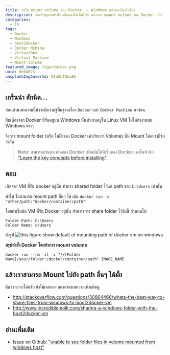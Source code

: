 ```yaml
---
title: ทำไม mount volume ของ Docker บน Windows แล้วมองไม่เห็นไฟล์
description: จะแก้ปัญหาอย่างไร เมื่อมองไม่เห็นไฟล์ หลังจาก mount volume บน Docker แล้ว
categories:
  - th
tags:
  - Docker
  - Windows
  - boot2docker
  - Docker Mchine
  - VirtualBox
  - Virtual Machine
  - Mount Volume
featured_image: logo/docker.png
uuid: deb407s
unsplashImgCoverId: SInhLTQouEk
---
```


## เกริ่นนำ สักนิด...

ก่อนอ่านบทความนี้น่าจะมีความรู้พื้นฐานเรื่อง `Docker` และ `Docker Machine` มาก่อน

สืบเนื่องจาก Docker ที่รันอยู่บน Windows นั้นทำงานอยู่ใน Linux VM ไม่ได้ทำงานบน Windows ตรงๆ

จึงการ mount folder (หรือ ในฝั่งของ Docker เค้าเรียกว่า Volume) นั้น
Mount ได้อย่างมีข้อจำกัด

> Note: สามารถอ่านแนวคิดของ Docker เพิ่มเติมได้ที่เว็บของ Docker เองในหัวข้อ ["Learn the key concepts before installing"](https://docs.docker.com/engine/installation/windows/#learn-the-key-concepts-before-installing)

## ตอบ

เกิดจาก VM ที่รัน docker อยู่นั้น ทำการ shared folder ไว้แค่ path ของ `C:\Users` เท่านั้น

ทำให้ ไม่สามารถ mount path อื่นๆ ได้ เช่น `docker run -v "other/path:"docker/container/path"`

โดยค่าเริ่มต้น VM ที่รัน Docker อยู่นั้น ทำกาารการ share folder ไว้ดังนี้
กำหนดให้

```
Folder Path: C:\Users
Folder Name: c/Users
```

ดังรูป
![this figure show default of mounting path of docker vm on windows](2016-02-27-why-does-not-see-folder-files-of-mounted-volume-on-docker-from-windows-host.png)


**สรุปคำสั่ง Docker โดยทำการ mount volume**

```
docker run --rm -it -v "//[Folder Name]/your/folder:/docker/container/path" IMAGE_NAME
```

## แล้วเราสามารถ Mount ไปยัง path อื่นๆ ได้มั้ย
คิดว่า น่าจะได้ครับ ยังไม่เคยลอง ลองอ่านบทความเพิ่มเติมดู

- <http://stackoverflow.com/questions/30864466/whats-the-best-way-to-share-files-from-windows-to-boot2docker-vm>
- <http://www.incrediblemolk.com/sharing-a-windows-folder-with-the-boot2docker-vm>

## อ่านเพิ่มเติม
- Issue on Github: ["unable to see folder files in volume mounted from windows host"](https://github.com/docker/docker/issues/18419)
